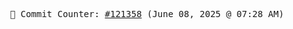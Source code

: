 <p align="center">
    <samp>
        📮 Commit Counter: <a href="https://github.com/Javascript-void0/Javascript-void0/commits/main">#121358</a> (June 08, 2025 @ 07:28 AM)
    </samp>
</p>